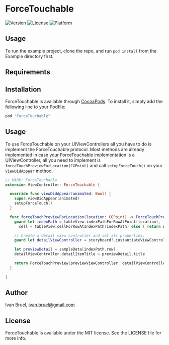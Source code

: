# ForceTouchable

[![Version](https://img.shields.io/cocoapods/v/ForceTouchable.svg?style=flat)](http://cocoapods.org/pods/ForceTouchable)
[![License](https://img.shields.io/cocoapods/l/ForceTouchable.svg?style=flat)](http://cocoapods.org/pods/ForceTouchable)
[![Platform](https://img.shields.io/cocoapods/p/ForceTouchable.svg?style=flat)](http://cocoapods.org/pods/ForceTouchable)

## Usage

To run the example project, clone the repo, and run `pod install` from the Example directory first.

## Requirements

## Installation

ForceTouchable is available through [CocoaPods](http://cocoapods.org). To install
it, simply add the following line to your Podfile:

```ruby
pod "ForceTouchable"
```

## Usage

To use ForceTouchable on your UIViewControllers all you have to do is implement the ForceTouchable protocol.
Most methods are already implemented in case your ForceTouchable implementation is a UIViewController, all you need to implement is `forceTouchPreviewForLocation(CGPoint)` and call `setupForceTouch()` on your `viewDidAppear` method.

```swift
// MARK: ForceTouchable
extension ViewController: ForceTouchable {

  override func viewDidAppear(animated: Bool) {
    super.viewDidAppear(animated)
    setupForceTouch()
  }

  func forceTouchPreviewForLocation(location: CGPoint) -> ForceTouchPreview? {
    guard let indexPath = tableView.indexPathForRowAtPoint(location),
      cell = tableView.cellForRowAtIndexPath(indexPath) else { return nil }

    // Create a detail view controller and set its properties.
    guard let detailViewController = storyboard?.instantiateViewControllerWithIdentifier("DetailViewController") as? DetailViewController else { return nil }

    let previewDetail = sampleData[indexPath.row]
    detailViewController.detailItemTitle = previewDetail.title

    return ForceTouchPreview(previewViewController: detailViewController, touchedView: cell)
  }

}
```

## Author

Ivan Bruel, ivan.bruel@gmail.com

## License

ForceTouchable is available under the MIT license. See the LICENSE file for more info.
